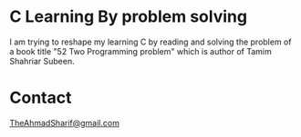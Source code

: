 # C Learning By problem solving
I am trying to reshape my learning C by reading and solving the problem 
of a book title "52 Two Programming problem" which is author of Tamim Shahriar Subeen.

# Contact
TheAhmadSharif@gmail.com
